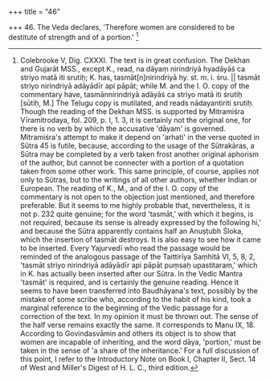 +++
title = "46"

+++
46. The Veda declares, 'Therefore women are considered to be destitute of strength and of a portion.' [^39] 


[^39]:  Colebrooke V, Dig. CXXXI. The text is in great confusion. The Dekhan and Gujarāt MSS., except K., read, na dāyaṃ nirindriyā hyadāyāś ca striyo matā iti srutiḥ; K. has, tasmāt[n]nirindriyā hy. st. m. i. śru. || tasmāt striyo nirindriyā adāyādīr api pāpāt; while M. and the I. O. copy of the commentary have, tasmānnirindriyā adāyāś ca striyo matā iti śrutiḥ [sūtiḥ, M.] The Telugu copy is mutilated, and reads nādayantiriti srutiḥ. Though the reading of the Dekhan MSS. is supported by Mitramiśra Vīramitrodaya, fol. 209, p. I, 1. 3, it is certainly not the original one, for there is no verb by which the accusative 'dāyam' is governed. Mitramiśra's attempt to make it depend on 'arhati' in the verse quoted in Sūtra 45 is futile, because, according to the usage of the Sūtrakāras, a Sūtra may be completed by a verb taken frost another original aphorism of the author, but cannot be connecter with a portion of a quotation taken from some other work. This same principle, of course, applies not only to Sūtras, but to the writings of all other authors, whether Indian or European. The reading of K., M., and of the I. O. copy of the commentary is not open to the objection just mentioned, and therefore preferable. But it seems to me highly probable that, nevertheless, it is not p. 232 quite genuine; for the word 'tasmāt,' with which it begins, is not required, because its sense is already expressed by the following hi,' and because the Sūtra apparently contains half an Anuṣṭubh Śloka, which the insertion of tasmāt destroys. It is also easy to see how it came to be inserted. Every Yajurvedī who read the passage would be reminded of the analogous passage of the Taittirīya Saṃhitā VI, 5, 8, 2, 'tasmāt striyo nirindriyā adāyādīr api pāpāt puṃsaḥ upastitaram,' which in K. has actually been inserted after our Sūtra. In the Vedic Mantra 'tasmāt' is required, and is certainly the genuine reading. Hence it seems to have been transferred into Baudhāyana's text, possibly by the mistake of some scribe who, according to the habit of his kind, took a marginal reference to the beginning of the Vedic passage for a correction of the text. In my opinion it must be thrown out. The sense of the half verse remains exactly the same. It corresponds to Manu IX, 18. According to Govindasvāmin and others its object is to show that women are incapable of inheriting, and the word dāya, 'portion,' must be taken in the sense of 'a share of the inheritance.' For a full discussion of this point, I refer to the Introductory Note on Book I, Chapter II, Sect. 14 of West and Miller's Digest of H. L. C., third edition.
